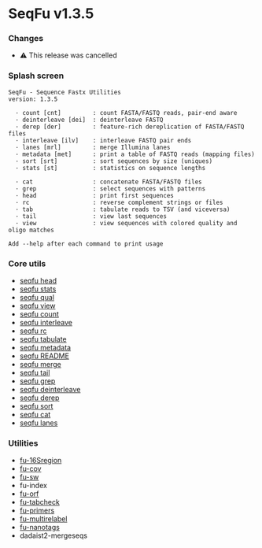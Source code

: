 # SeqFu v1.3.5

### Changes

* :warning: This release was cancelled

### Splash screen

```text
SeqFu - Sequence Fastx Utilities
version: 1.3.5

  · count [cnt]         : count FASTA/FASTQ reads, pair-end aware
  · deinterleave [dei]  : deinterleave FASTQ
  · derep [der]         : feature-rich dereplication of FASTA/FASTQ files
  · interleave [ilv]    : interleave FASTQ pair ends
  · lanes [mrl]         : merge Illumina lanes
  · metadata [met]      : print a table of FASTQ reads (mapping files)
  · sort [srt]          : sort sequences by size (uniques)
  · stats [st]          : statistics on sequence lengths

  · cat                 : concatenate FASTA/FASTQ files
  · grep                : select sequences with patterns
  · head                : print first sequences
  · rc                  : reverse complement strings or files
  · tab                 : tabulate reads to TSV (and viceversa)
  · tail                : view last sequences
  · view                : view sequences with colored quality and oligo matches

Add --help after each command to print usage

```

### Core utils

* [seqfu head]({{site.baseurl}}/tools/head.html)
* [seqfu stats]({{site.baseurl}}/tools/stats.html)
* [seqfu qual]({{site.baseurl}}/tools/qual.html)
* [seqfu view]({{site.baseurl}}/tools/view.html)
* [seqfu count]({{site.baseurl}}/tools/count.html)
* [seqfu interleave]({{site.baseurl}}/tools/interleave.html)
* [seqfu rc]({{site.baseurl}}/tools/rc.html)
* [seqfu tabulate]({{site.baseurl}}/tools/tabulate.html)
* [seqfu metadata]({{site.baseurl}}/tools/metadata.html)
* [seqfu README]({{site.baseurl}}/tools/README.html)
* [seqfu merge]({{site.baseurl}}/tools/merge.html)
* [seqfu tail]({{site.baseurl}}/tools/tail.html)
* [seqfu grep]({{site.baseurl}}/tools/grep.html)
* [seqfu deinterleave]({{site.baseurl}}/tools/deinterleave.html)
* [seqfu derep]({{site.baseurl}}/tools/derep.html)
* [seqfu sort]({{site.baseurl}}/tools/sort.html)
* [seqfu cat]({{site.baseurl}}/tools/cat.html)
* [seqfu lanes]({{site.baseurl}}/tools/lanes.html)

### Utilities

* [fu-16Sregion]({{site.baseurl}}/utilities/fu-16Sregion.html)
* [fu-cov]({{site.baseurl}}/utilities/fu-cov.html)
* [fu-sw]({{site.baseurl}}/utilities/fu-sw.html)
* fu-index
* [fu-orf]({{site.baseurl}}/utilities/fu-orf.html)
* [fu-tabcheck]({{site.baseurl}}/utilities/fu-tabcheck.html)
* [fu-primers]({{site.baseurl}}/utilities/fu-primers.html)
* [fu-multirelabel]({{site.baseurl}}/utilities/fu-multirelabel.html)
* [fu-nanotags]({{site.baseurl}}/utilities/fu-nanotags.html)
* dadaist2-mergeseqs
